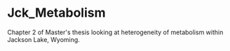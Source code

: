 # Jck_Metabolism
Chapter 2 of Master's thesis looking at heterogeneity of metabolism within Jackson Lake, Wyoming.

